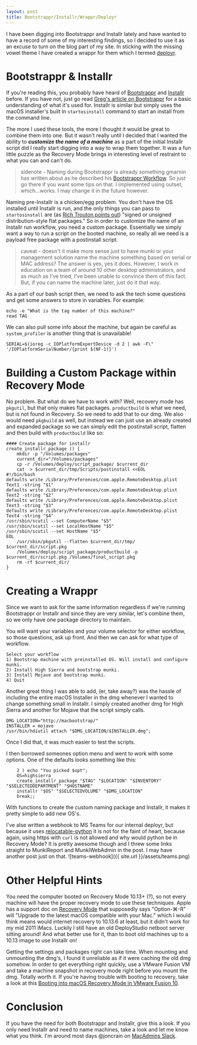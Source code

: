 ```yaml
---
layout: post
title: Bootstrappr/Installr/Wrappr/Deployr
---
```


I have been digging into Bootstrappr and Installr lately and have wanted to have a record of some of my interesting findings, so I decided to use it as an excuse to turn on the blog part of my site. In sticking with the missing vowel theme I have created a wrappr for them which I termed [deployr](https://github.com/joncrain/deployr).

# Bootstrappr & Installr
If you're reading this, you probably have heard of [Bootstrappr](https://github.com/munki/bootstrappr) and [Installr](https://github.com/munki/installr) before. If you have not, just go read [Greg's article on Bootstrappr](https://managingosx.wordpress.com/2018/01/17/bootstrappr/) for a basic understanding of what it's used for. Installr is similar but simply uses the macOS installer's built in `startosinstall` command to start an install from the command line. 

The more I used these tools, the more I thought it would be great to combine them into one. But it wasn't really until I decided that I wanted the ability to _**customize the name of a machine**_ as a part of the initial Installr script did I really start digging into a way to wrap them together. It was a fun little puzzle as the Recovery Mode brings in interesting level of restraint to what you can and can't do.

> sidenote - Naming during Bootstrappr is already something gmarnin has written about as he described his [Bootstrappr Workflow](https://gmarnin.com/my-bootstrappr-workflow/). So just go there if you want some tips on that. I implemented using outset, which...works. I may change it in the future however.

Naming pre-Installr is a chicken/egg problem. You don't have the OS installed until Installr is run, and the only things you can pass to `startosinstall` are (as [Rich Trouton points out](https://derflounder.wordpress.com/2017/09/26/using-the-macos-high-sierra-os-installers-startosinstall-tool-to-install-additional-packages-as-post-upgrade-tasks/)) "signed or unsigned distribution-style flat packages." So in order to customize the name of an Installr run workflow, you need a custom package. Essentially we simply want a way to run a script on the booted machine, so really all we need is a payload free package with a postinstall script.

> caveat - doesn't it make more sense just to have munki or your management solution name the machine something based on serial or MAC address? The answer is yes, yes it does. However, I work in education on a team of around 10 other desktop administrators, and as much as I've tried, I've been unable to convince them of this fact. But, if you can name the machine later, just do it that way.

As a part of our bash script then, we need to ask the tech some questions and get some answers to store in variables. For example:
```
echo -e "What is the tag number of this machine?"
read TAG
```
We can also pull some info about the machine, but again be careful as `system_profiler` is another thing that is unavailable!
```
SERIAL=$(ioreg -c IOPlatformExpertDevice -d 2 | awk -F\" '/IOPlatformSerialNumber/{print $(NF-1)}')
```
# Building a Custom Package within Recovery Mode
No problem. But what do we have to work with? Well, recovery mode has `pkgutil`, but that only makes flat packages. `productbuild` is what we need, but is not found in Recovery. So we need to add that to our dmg. We also would need `pkgbuild` as well, but instead we can just use an already created and expanded package so we can simply edit the postinstall script, flatten and then build with `productbuild` like so:

```
#### Create package for installr
create_installr_package () {
	mkdir -p "/Volumes/packages"
	current_dir="/Volumes/packages"
	cp -r /Volumes/deploy/script_package/ $current_dir
	cat  > $current_dir/tmp/Scripts/postinstall <<EOL
#!/bin/bash
defaults write /Library/Preferences/com.apple.RemoteDesktop.plist Text1 -string "$1"
defaults write /Library/Preferences/com.apple.RemoteDesktop.plist Text2 -string "$2"
defaults write /Library/Preferences/com.apple.RemoteDesktop.plist Text3 -string "$3"
defaults write /Library/Preferences/com.apple.RemoteDesktop.plist Text4 -string "$4"
/usr/sbin/scutil --set ComputerName "$5"
/usr/sbin/scutil --set LocalHostName "$5"
/usr/sbin/scutil --set HostName "$5"
EOL
	/usr/sbin/pkgutil --flatten $current_dir/tmp/ $current_dir/script.pkg
	/Volumes/deploy/script_package/productbuild -p $current_dir/script.pkg /Volumes/final_script.pkg
	rm -rf $current_dir/
}
```

# Creating a Wrappr

Since we want to ask for the same information regardless if we're running Bootstrappr or Installr and since they are very similar, let's combine them, so we only have one package directory to maintain.

You will want your variables and your volume selector for either workflow, so those questions, ask up front. And then we can ask for what type of workflow. 
```
Select your workflow
1) Bootstrap machine with preinstalled OS. Will install and configure munki.
2) Install High Sierra and bootstrap munki.
3) Install Mojave and bootstrap munki.
4) Quit
```


Another great thing I was able to add, (er, take away?) was the hassle of including the entire macOS Installer in the dmg whenever I wanted to change something small in Installr. I simply created another dmg for High Sierra and another for Mojave that the script simply calls.
```
DMG_LOCATION="http://macbootstrap/"
INSTALLER = mojave
/usr/bin/hdiutil attach "$DMG_LOCATION/$INSTALLER.dmg";
```
Once I did that, it was much easier to test the scripts.

I then borrowed someones option menu and went to work with some options. One of the defaults looks something like this:
```
    2 ) echo "You picked $opt";
	OS=highsierra
	create_installr_package "$TAG" "$LOCATION" "$INVENTORY" "$SELECTEDDEPARTMENT" "$HOSTNAME"
	installr "$OS" "$SELECTEDVOLUME" "$DMG_LOCATION"
	break;;
```
With functions to create the custom naming package and Installr, it makes it pretty simple to add new OS's.

I've alse written a webhook to MS Teams for our internal deployr, but because it uses [relocatable-python](https://github.com/gregneagle/relocatable-python) it is not for the faint of heart, because again, using https with `curl` is not allowed and why would python be in Recovery Mode? It is pretty awesome though and I threw some links straight to MunkiReport and MunkiWebAdmin in the post. I may have another post just on that.
![teams-webhook]({{ site.url }}/assets/teams.png)

# Other Helpful Hints
You need the computer booted on Recovery Mode 10.13+ (?), so not every machine will have the proper recovery mode to use these techniques. Apple has a support doc on [Recovery Mode](https://support.apple.com/en-us/HT204904) that supposedly says "Option-⌘-R" will "Upgrade to the latest macOS compatible with your Mac." which I would think means would internet recovery to 10.13.6 at least, but it didn't work for my mid 2011 iMacs. Luckily I still have an old DeployStudio netboot server sitting around! And what better use for it, than to boot old machines up to a 10.13 image to use Installr on!

Getting the settings and packages right can take time. When mounting and unmounting the dmg's, I found it unreliable as if it were caching the old dmg somehow. In order to get everything right quickly, use a VMware Fusion VM and take a machine snapshot in recovery mode right before you mount the dmg. Totally worth it. If you're having trouble with booting to recovery, take a look at this [Booting into macOS Recovery Mode in VMware Fusion 10](https://babodee.wordpress.com/2018/10/10/booting-into-macos-recovery-in-vmware-fusion-10/).

# Conclusion
If you have the need for both Bootstrappr and Installr, give this a look. If you only need Installr and need to name machines, take a look and let me know what you think. I'm around most days @joncrain on [MacAdmins Slack](http://macadmins.org/).